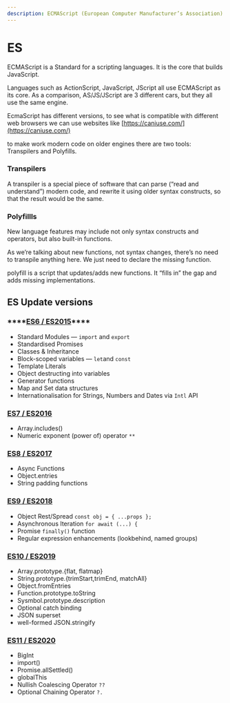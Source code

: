 ```yaml
---
description: ECMAScript (European Computer Manufacturer’s Association)
---
```


# ES

ECMAScript is a Standard for a scripting languages. It is the core that builds JavaScript.

 Languages such as ActionScript, JavaScript, JScript all use ECMAScript as its core. As a comparison, AS/JS/JScript are 3 different cars, but they all use the same engine. 

EcmaScript has different versions, to see what is compatible with different web browsers we can use websites like [https://caniuse.com/](https://caniuse.com/)

to make work modern code on older engines there are two tools: Transpilers and Polyfills.

### Transpilers

 A transpiler is a special piece of software that can parse \(“read and understand”\) modern code, and rewrite it using older syntax constructs, so that the result would be the same.

### Polyfillls

New language features may include not only syntax constructs and operators, but also built-in functions.

As we’re talking about new functions, not syntax changes, there’s no need to transpile anything here. We just need to declare the missing function.

polyfill is a script that updates/adds new functions. It “fills in” the gap and adds missing implementations.

## ES Update versions

### \*\*\*\*[**ES6 / ES2015**](https://www.greycampus.com/blog/programming/java-script-versions)\*\*\*\*

* Standard Modules — `import` and `export`
* Standardised Promises
* Classes & Inheritance
* Block-scoped variables — `let`and `const`
* Template Literals
* Object destructing into variables
* Generator functions
* Map and Set data structures
* Internationalisation for Strings, Numbers and Dates via `Intl` API

### [ES7 / ES2016](https://www.greycampus.com/blog/programming/java-script-versions)

* Array.includes\(\)
* Numeric exponent \(power of\) operator `**`

### [ES8 / ES2017](https://www.greycampus.com/blog/programming/java-script-versions)

* Async Functions
* Object.entries
* String padding functions

### [ES9 / ES2018](https://www.greycampus.com/blog/programming/java-script-versions)

* Object Rest/Spread `const obj = { ...props };`
* Asynchronous Iteration `for await (...) {`
* Promise `finally()` function
* Regular expression enhancements \(lookbehind, named groups\)



### [ES10 / ES2019](https://medium.com/@selvaganesh93/javascript-whats-new-in-ecmascript-2019-es2019-es10-35210c6e7f4b)

* Array.prototype.{flat, flatmap}
* String.prototype.{trimStart,trimEnd, matchAll}
* Object.fromEntries
* Function.prototype.toString
* Sysmbol.prototype.description
* Optional catch binding
* JSON superset
* well-formed JSON.stringify

### [ES11 / ES2020 ](https://medium.com/codingtown/ecmascript-2020-aka-es-11-9c547f69d96f)

* BigInt
* import\(\)
* Promise.allSettled\(\)
* globalThis
* Nullish Coalescing Operator `??`
* Optional Chaining Operator `?.`













